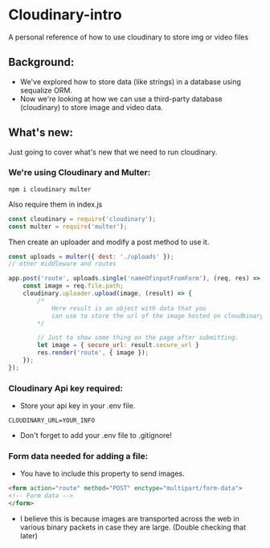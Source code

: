 # Cloudinary-intro
A personal reference of how to use cloudinary to store img or video files

## Background:
- We've explored how to store data (like strings) in a database using sequalize ORM.
- Now we're looking at how we can use a third-party database (cloudinary) to store image and video data.

## What's new:

Just going to cover what's new that we need to run cloudinary.
### We're using Cloudinary and Multer:
```
npm i cloudinary multer
```
Also require them in index.js
```js
const cloudinary = require('cloudinary');
const multer = require('multer');
```

Then create an uploader and modify a post method to use it.
```js
const uploads = multer({ dest: './uploads' });
// other middleware and routes

app.post('route', uploads.single('nameOfinputFromForm'), (req, res) => {
    const image = req.file.path;
    cloudinary.uploader.upload(image, (result) => {
        /* 
            Here result is an object with data that you
            can use to store the url of the image hosted on cloudbinary.
        */

        // Just to show some thing on the page after submitting.
        let image = { secure_url: result.secure_url }
        res.render('route', { image });
    });
});
```

### Cloudinary Api key required:
- Store your api key in your .env file.
```
CLOUDINARY_URL=YOUR_INFO
```
- Don't forget to add your .env file to .gitignore!


### Form data needed for adding a file:

- You have to include this property to send images.
```html
<form action="route" method="POST" enctype="multipart/form-data">
<!-- Form data -->
</form>
```
- I believe this is because images are transported across the web in various binary packets in case they are large. (Double checking that later)


